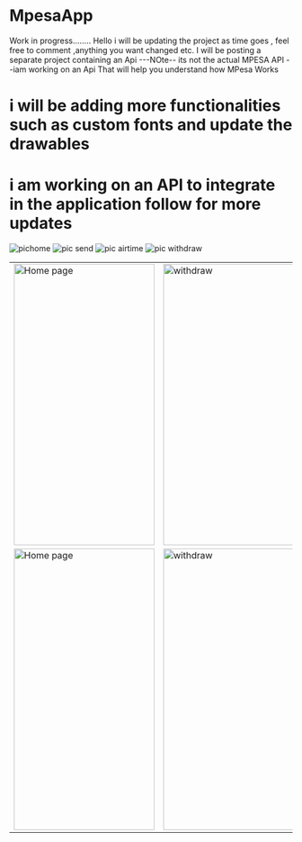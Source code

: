 # MpesaApp
Work in progress........
Hello i will be updating the project as time goes , feel free to comment ,anything you want changed etc.
I will be posting a separate project containing an Api ---NOte-- its not the actual MPESA API --iam working on an Api That will help you understand how MPesa Works


# i will be adding more functionalities such as custom fonts and  update the drawables

# i am working on an API to integrate in the application follow for more updates
![pichome](https://user-images.githubusercontent.com/78819932/213847096-0a63138b-bf2a-47ea-a5cc-eb924092ea12.png)
![pic send](https://user-images.githubusercontent.com/78819932/213847106-0609a911-4c50-490c-b223-a54a6defddb0.png)
![pic airtime](https://user-images.githubusercontent.com/78819932/213847115-6a2ef41e-87fb-4d41-9a6d-90744ec8e245.png)
![pic withdraw](https://user-images.githubusercontent.com/78819932/213847123-e907bf65-6577-4677-a091-b7b345748d76.png)


 <table align="center">
  <tr>
    <td><img src="https://user-images.githubusercontent.com/78819932/213847096-0a63138b-bf2a-47ea-a5cc-eb924092ea12.png" alt="Home page" style="width:250px;height:500px;"></td>
      <td><img src="https://user-images.githubusercontent.com/78819932/213847123-e907bf65-6577-4677-a091-b7b345748d76.png" alt="withdraw" style="width:250px;height:500px;"></td>
 
  </tr>
   <tr>
    <td><img src="https://user-images.githubusercontent.com/78819932/213847096-0a63138b-bf2a-47ea-a5cc-eb924092ea12.png" alt="Home page" style="width:250px;height:500px;"></td>
      <td><img src="https://user-images.githubusercontent.com/78819932/213847123-e907bf65-6577-4677-a091-b7b345748d76.png" alt="withdraw" style="width:250px;height:500px;"></td>
 
  </tr>
</table><br>
